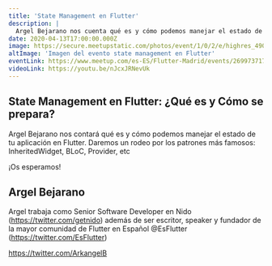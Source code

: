 ```yaml
---
title: 'State Management en Flutter'
description: |
  Argel Bejarano nos cuenta qué es y cómo podemos manejar el estado de tu aplicación en Flutter.
date: 2020-04-13T17:00:00.000Z
image: https://secure.meetupstatic.com/photos/event/1/0/2/e/highres_490084142.jpeg
altImage: 'Imagen del evento state management en Flutter'
eventLink: https://www.meetup.com/es-ES/Flutter-Madrid/events/269973717/
videoLink: https://youtu.be/nJcxJRNevUk
---
```


## State Management en Flutter: ¿Qué es y Cómo se prepara?

Argel Bejarano nos contará qué es y cómo podemos manejar el estado de tu aplicación en Flutter. Daremos un rodeo por los patrones más famosos: InheritedWidget, BLoC, Provider, etc

¡Os esperamos!

## Argel Bejarano

Argel trabaja como Senior Software Developer en Nido (https://twitter.com/getnido) además de ser escritor, speaker y fundador de la mayor comunidad de Flutter en Español @EsFlutter (https://twitter.com/EsFlutter)

https://twitter.com/ArkangelB


